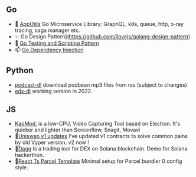 ## Go
- 🤔 [AppUtils](https://github.com/HelloSundayMorning/apputils) Go Microservice Library: GraphQL, k8s, queue, http, x-ray tracing, saga manager etc.
- ✨ Go Design Pattern](https://github.com/ilovejs/golang-design-pattern)
- 🌱 [Go Testing and Scripting Pattern](https://github.com/ilovejs/mock-the-fck)
- 📫 [Go Dependency Injection](https://github.com/ilovejs/go-dependency-injection-demo)

## Python
- [podcast-dl](https://github.com/ilovejs/podcast-rss-downloader) download podbean mp3 files from rss (subject to changes)
- [edx-dl](https://github.com/ilovejs/edx-dl-2022) working version in 2022.

## JS
- [KapMod](https://github.com/ilovejs/KapMod), is a low-CPU, Video Capturing Tool based on Electron. It's quicker and lighter than Screenflow, Snagit, Movavi
- 🔭[Uniswap v1 updates](https://github.com/ilovejs/uniswap-v1-mz) I've updated v1 contracts to solve common pains by old Vyper version. v2 now !
- 🔭[Dagg](https://app.daggtrade.com/) Is a trading tool for DEX on Solana blockchain. Demo for Solana hackerthon.
- 🔭[React Ts Parcel Template](https://github.com/ilovejs/react-ts-parcel) Minimal setup for Parcel bundler 0 config style.


